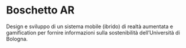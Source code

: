 # Boschetto AR

Design e sviluppo di un sistema mobile (ibrido) di realtà aumentata e gamification per fornire informazioni sulla sostenibilità dell’Università di Bologna.